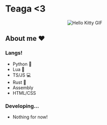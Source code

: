 # Teaga <3

<div align="center">
  <img src="https://media.tenor.com/YcSbUdAyjy4AAAAi/cute-hello-kitty.gif" alt="Hello Kitty GIF">
</div>

## About me ❤️

### Langs!

- Python 🐍
- Lua 🌙
- TS/JS 💻
- Rust 🦀
- Assembly
- HTML/CSS

### Developing...

- Nothing for now!

